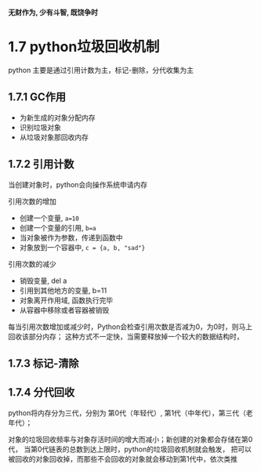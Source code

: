 **无财作为, 少有斗智, 既饶争时**

1.7 python垃圾回收机制
=====================

python 主要是通过引用计数为主，标记-删除，分代收集为主

## 1.7.1 GC作用

- 为新生成的对象分配内存
- 识别垃圾对象
- 从垃圾对象那回收内存

## 1.7.2 引用计数
当创建对象时，python会向操作系统申请内存

引用次数的增加
- 创建一个变量, `a=10`
- 创建一个变量的引用, `b=a`
- 当对象被作为参数，传递到函数中
- 对象放到一个容器中, `c = {a, b, "sad"}`

引用次数的减少
- 销毁变量, del a
- 引用到其他地方的变量, b=11
- 对象离开作用域, 函数执行完毕
- 从容器中移除或者容器被销毁

每当引用次数增加或减少时，Python会检查引用次数是否减为0，为0时，则马上回收该部分内存；
这种方式不一定快，当需要释放掉一个较大的数据结构时，


## 1.7.3 标记-清除


## 1.7.4 分代回收
python将内存分为三代，分别为 第0代（年轻代）, 第1代（中年代），第三代（老年代）；

对象的垃圾回收频率与对象存活时间的增大而减小；新创建的对象都会存储在第0代，
当第0代链表的总数到达上限时，python的垃圾回收机制就会触发，
把可以被回收的对象回收掉，而那些不会回收的对象就会移动到第1代中，依次类推

